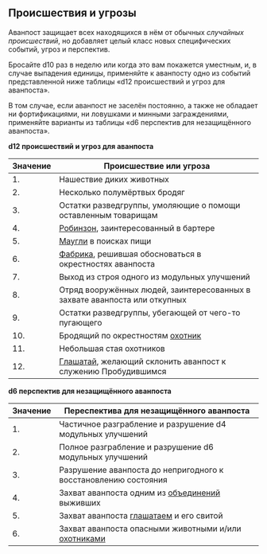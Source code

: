 ## Происшествия и угрозы

Аванпост защищает всех находящихся в нём от обычных *случайных происшествий*, но добавляет целый класс новых специфических событий, угроз и перспектив.

Бросайте d10 раз в неделю или когда это вам покажется уместным, и, в случае выпадения единицы, применяйте к аванпосту одно из событий представленной ниже таблицы «d12 происшествий и угроз для аванпоста».

В том случае, если аванпост не заселён постоянно, а также не обладает ни фортификациями, ни ловушками и минными заграждениями, применяйте варианты из таблицы «d6 перспектив для незащищённого аванпоста».

**d12 происшествий и угроз для аванпоста**

|Значение|Происшествие или угроза|
|--- |--- |
|1.|Нашествие диких животных|
|2.|Несколько полумёртвых бродяг|
|3.|Остатки разведгруппы, умоляющие о помощи оставленным товарищам|
|4.|[Робинзон](/people/people_savages), заинтересованный в бартере|
|5.|[Маугли](/people/people_savages) в поисках пищи|
|6.|[Фабрика](/awakened/awakened_tools), решившая обосноваться в окрестностях аванпоста|
|7.|Выход из строя одного из модульных улучшений|
|8.|Отряд вооружённых людей, заинтересованных в захвате аванпоста или откупных|
|9.|Остатки разведгруппы, убегающей от чего-то пугающего|
|10.|Бродящий по окрестностям [охотник](/awakened/awakened_tools)|
|11.|Небольшая стая охотников|
|12.|[Глашатай](/awakened/awakened_tools), желающий склонить аванпост к служению Пробудившимся|

**d6 перспектив для незащищённого аванпоста**

|Значение|Переспектива для незащищённого аванпоста|
|--- |--- |
|1.|Частичное разграбление и разрушение d4 модульных улучшений|
|2.|Полное разграбление и разрушение d6 модульных улучшений|
|3.|Разрушение аванпоста до непригодного к восстановлению состояния|
|4.|Захват аванпоста одним из [объединений](/people/people_savages) выживших|
|5.|Захват аванпоста [глашатаем](/awakened/awakened_tools) и его свитой|
|6.|Захват аванпоста опасными животными и/или [охотниками](/awakened/awakened_tools)|